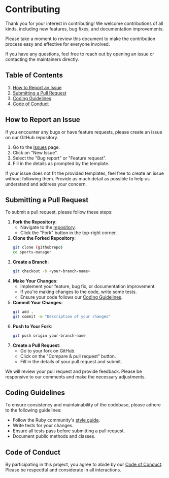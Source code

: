 # Contributing

Thank you for your interest in contributing! We welcome contributions of all kinds, including new features, bug fixes, and documentation improvements.

Please take a moment to review this document to make the contribution process easy and effective for everyone involved.

If you have any questions, feel free to reach out by opening an issue or contacting the maintainers directly.

## Table of Contents
1. [How to Report an Issue](#how-to-report-an-issue)
2. [Submitting a Pull Request](#submitting-a-pull-request)
3. [Coding Guidelines](#coding-guidelines)
4. [Code of Conduct](#code-of-conduct)

## How to Report an Issue

If you encounter any bugs or have feature requests, please create an issue on our GitHub repository.

1. Go to the [Issues]((githubrepo)/issues) page.
2. Click on "New Issue".
3. Select the "Bug report" or "Feature request".
4. Fill in the details as prompted by the template.

If your issue does not fit the provided templates, feel free to create an issue without following them. Provide as much detail as possible to help us understand and address your concern.

## Submitting a Pull Request
To submit a pull request, please follow these steps:

1. **Fork the Repository**:
    - Navigate to the [repository]((githubrepo)).
    - Click the "Fork" button in the top-right corner.
2. **Clone the Forked Repository**:
    ```sh
    git clone (githubrepo)
    cd sports-manager
    ```
3. **Create a Branch**:
    ```sh
    git checkout -b <your-branch-name>
    ```
4. **Make Your Changes**:
    - Implement your feature, bug fix, or documentation improvement.
    - If you're making changes to the code, write some tests.
    - Ensure your code follows our [Coding Guidelines](#coding-guidelines).
5. **Commit Your Changes**:
    ```sh
    git add .
    git commit -m "Description of your changes"
    ```
6. **Push to Your Fork**:
    ```sh
    git push origin your-branch-name
    ```
7. **Create a Pull Request**:
    - Go to your fork on GitHub.
    - Click on the "Compare & pull request" button.
    - Fill in the details of your pull request and submit.

We will review your pull request and provide feedback. Please be responsive to our comments and make the necessary adjustments.

## Coding Guidelines

To ensure consistency and maintainability of the codebase, please adhere to the following guidelines:

- Follow the Ruby community's [style guide](https://rubystyle.guide/).
- Write tests for your changes.
- Ensure all tests pass before submitting a pull request.
- Document public methods and classes.

## Code of Conduct

By participating in this project, you agree to abide by our [Code of Conduct](./CODE_OF_CONDUCT.md). Please be respectful and considerate in all interactions.